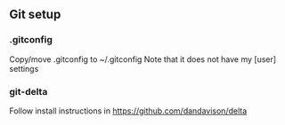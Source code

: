 ## Git setup
### .gitconfig
Copy/move .gitconfig to ~/.gitconfig
Note that it does not have my [user] settings

### git-delta
Follow install instructions in https://github.com/dandavison/delta


